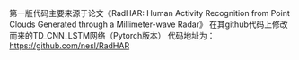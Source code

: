 第一版代码主要来源于论文《RadHAR: Human Activity Recognition from Point
Clouds Generated through a Millimeter-wave Radar》
在其github代码上修改而来的TD_CNN_LSTM网络（Pytorch版本）
代码地址为：https://github.com/nesl/RadHAR
